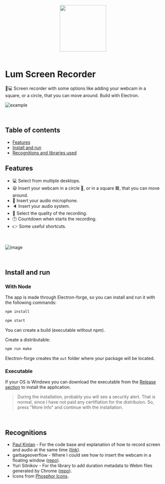 <div align="center"><img src="https://user-images.githubusercontent.com/36993404/103952144-2aa2c800-5140-11eb-9424-4c6d2a38bb42.png" width="150px"></div>

<br>

# Lum Screen Recorder
🎥💻 Screen recorder with some options like adding your webcam in a square, or a circle, that you can move around. Build with Electron.

![example](https://user-images.githubusercontent.com/36993404/103951818-a3555480-513f-11eb-8258-ac418fd9b02f.gif)

<br>

## Table of contents
- [Features](#features)
- [Install and run](#install-and-run)
- [Recognitions and libraries used](#recognitions)

## Features
* 💻 Select from multiple desktops.
* 😃 Insert your webcam in a circle 🔴, or in a square 🟥, that you can move around.
* 🎤 Insert your audio microphone.
* 🔈 Insert your audio system.
* 🎨 Select the quality of the recording.
* 🕐 Countdown when starts the recording.
* 👉 Some useful shortcuts.

<br>

![image](https://user-images.githubusercontent.com/36993404/182353933-dd731739-6bdb-4413-85ac-9b9ea6611cac.PNG)

<br>

## Install and run 

### With Node
The app is made through Electron-forge, so you can install and run it with the following commands:

``` javascript
npm install

npm start
```

You can create a build (executable without npm).

Create a distributable:

``` javascript
npm run make
```

Electron-forge creates the `out` folder where your package will be located.

### Executable
If your OS is Windows you can download the executable from the [Release section](https://github.com/javdome/lum-recorder/releases) to install the application.

> During the installation, probably you will see a security alert.
> That is normal, since I have not paid any certifiation for the distribuion.
> So, press "More info" and continue with the installation.

<br>

## Recognitions
- [Paul Kinlan](https://paul.kinlan.me/) - For the code base and explanation of how to record screen and audio at the same time ([link](https://paul.kinlan.me/screen-recorderrecording-microphone-and-the-desktop-audio-at-the-same-time/)).
- garbageoverflow - Where I could see how to insert the webcam in a floating window ([repo](https://github.com/garbageoverflow/AlwaysOnTopCamCorder)).
- Yuri Sitnikov - For the library to add duration metadata to Webm files generated by Chrome ([repo](https://github.com/yusitnikov/fix-webm-duration)).
- Icons from [Phosphor Icons](https://phosphoricons.com/).